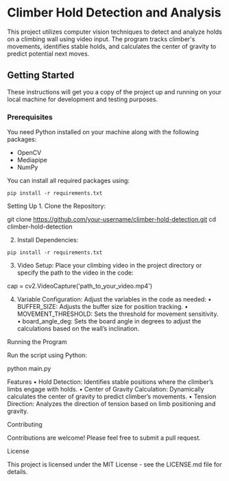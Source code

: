 
# Climber Hold Detection and Analysis

This project utilizes computer vision techniques to detect and analyze holds on a climbing wall using video input. The program tracks climber's movements, identifies stable holds, and calculates the center of gravity to predict potential next moves.

## Getting Started

These instructions will get you a copy of the project up and running on your local machine for development and testing purposes.

### Prerequisites

You need Python installed on your machine along with the following packages:

- OpenCV
- Mediapipe
- NumPy

You can install all required packages using:

```
pip install -r requirements.txt
```

Setting Up
	1.	Clone the Repository:

git clone https://github.com/your-username/climber-hold-detection.git
cd climber-hold-detection


2.	Install Dependencies:
```
pip install -r requirements.txt
```

3.	Video Setup:
Place your climbing video in the project directory or specify the path to the video in the code:

cap = cv2.VideoCapture('path_to_your_video.mp4')


4.	Variable Configuration:
Adjust the variables in the code as needed:
	•	BUFFER_SIZE: Adjusts the buffer size for position tracking.
	•	MOVEMENT_THRESHOLD: Sets the threshold for movement sensitivity.
	•	board_angle_deg: Sets the board angle in degrees to adjust the calculations based on the wall’s inclination.

Running the Program

Run the script using Python:

python main.py

Features
	•	Hold Detection: Identifies stable positions where the climber’s limbs engage with holds.
	•	Center of Gravity Calculation: Dynamically calculates the center of gravity to predict climber’s movements.
	•	Tension Direction: Analyzes the direction of tension based on limb positioning and gravity.

Contributing

Contributions are welcome! Please feel free to submit a pull request.

License

This project is licensed under the MIT License - see the LICENSE.md file for details.
